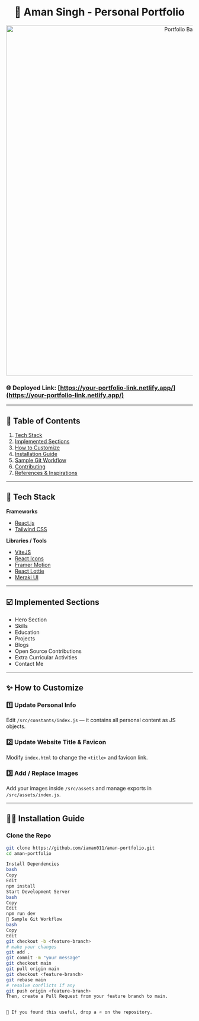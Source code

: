 <h1 align="center">🚀 Aman Singh - Personal Portfolio</h1>

<p align="center">
  <img width="945" alt="Portfolio Banner" src="/banner.png" />
</p>

### 🌐 Deployed Link: [https://your-portfolio-link.netlify.app/](https://your-portfolio-link.netlify.app/)

---

## 📂 Table of Contents

1. [Tech Stack](#tech-stack-)
2. [Implemented Sections](#implemented-sections-)
3. [How to Customize](#how-to-customize-)
4. [Installation Guide](#installation-guide-)
5. [Sample Git Workflow](#sample-git-workflow)
6. [Contributing](#contributing-)
7. [References & Inspirations](#references--inspirations-)

---

## 🧰 Tech Stack

**Frameworks**
- [React.js](https://reactjs.org/)
- [Tailwind CSS](https://tailwindcss.com/)

**Libraries / Tools**
- [ViteJS](https://vitejs.dev/)
- [React Icons](https://react-icons.github.io/react-icons)
- [Framer Motion](https://www.framer.com/)
- [React Lottie](https://www.npmjs.com/package/react-lottie)
- [Meraki UI](https://merakiui.com/components/)

---

## ☑️ Implemented Sections

- Hero Section
- Skills
- Education
- Projects
- Blogs
- Open Source Contributions
- Extra Curricular Activities
- Contact Me

---

## ✨ How to Customize

### 1️⃣ Update Personal Info  
Edit `/src/constants/index.js` — it contains all personal content as JS objects.  

### 2️⃣ Update Website Title & Favicon  
Modify `index.html` to change the `<title>` and favicon link.  

### 3️⃣ Add / Replace Images  
Add your images inside `/src/assets` and manage exports in `/src/assets/index.js`.  


---

## 🧑‍💻 Installation Guide

### Clone the Repo

```bash
git clone https://github.com/iaman011/aman-portfolio.git
cd aman-portfolio

Install Dependencies
bash
Copy
Edit
npm install
Start Development Server
bash
Copy
Edit
npm run dev
🔀 Sample Git Workflow
bash
Copy
Edit
git checkout -b <feature-branch>
# make your changes
git add .
git commit -m "your message"
git checkout main
git pull origin main
git checkout <feature-branch>
git rebase main
# resolve conflicts if any
git push origin <feature-branch>
Then, create a Pull Request from your feature branch to main.


🌟 If you found this useful, drop a ⭐ on the repository.

